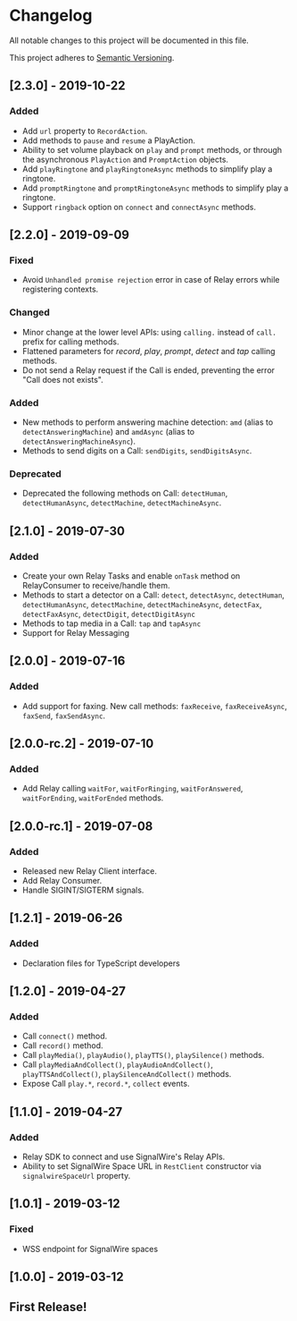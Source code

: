 # Changelog
All notable changes to this project will be documented in this file.

This project adheres to [Semantic Versioning](https://semver.org/spec/v2.0.0.html).

<!-- ## [Unreleased] -->
## [2.3.0] - 2019-10-22
### Added
- Add `url` property to `RecordAction`.
- Add methods to `pause` and `resume` a PlayAction.
- Ability to set volume playback on `play` and `prompt` methods, or through the asynchronous `PlayAction` and `PromptAction` objects.
- Add `playRingtone` and `playRingtoneAsync` methods to simplify play a ringtone.
- Add `promptRingtone` and `promptRingtoneAsync` methods to simplify play a ringtone.
- Support `ringback` option on `connect` and `connectAsync` methods.

## [2.2.0] - 2019-09-09
### Fixed
- Avoid `Unhandled promise rejection` error in case of Relay errors while registering contexts.

### Changed
- Minor change at the lower level APIs: using `calling.` instead of `call.` prefix for calling methods.
- Flattened parameters for _record_, _play_, _prompt_, _detect_ and _tap_ calling methods.
- Do not send a Relay request if the Call is ended, preventing the error "Call does not exists".

### Added
- New methods to perform answering machine detection: `amd` (alias to `detectAnsweringMachine`) and `amdAsync` (alias to `detectAnsweringMachineAsync`).
- Methods to send digits on a Call: `sendDigits`, `sendDigitsAsync`.

### Deprecated
- Deprecated the following methods on Call: `detectHuman`, `detectHumanAsync`, `detectMachine`, `detectMachineAsync`.

## [2.1.0] - 2019-07-30
### Added
- Create your own Relay Tasks and enable `onTask` method on RelayConsumer to receive/handle them.
- Methods to start a detector on a Call: `detect`, `detectAsync`, `detectHuman`, `detectHumanAsync`, `detectMachine`, `detectMachineAsync`, `detectFax`, `detectFaxAsync`, `detectDigit`, `detectDigitAsync`
- Methods to tap media in a Call: `tap` and `tapAsync`
- Support for Relay Messaging

## [2.0.0] - 2019-07-16
### Added
- Add support for faxing. New call methods: `faxReceive`, `faxReceiveAsync`, `faxSend`, `faxSendAsync`.

## [2.0.0-rc.2] - 2019-07-10
### Added
- Add Relay calling `waitFor`, `waitForRinging`, `waitForAnswered`, `waitForEnding`, `waitForEnded` methods.

## [2.0.0-rc.1] - 2019-07-08
### Added
- Released new Relay Client interface.
- Add Relay Consumer.
- Handle SIGINT/SIGTERM signals.

## [1.2.1] - 2019-06-26
### Added
- Declaration files for TypeScript developers

## [1.2.0] - 2019-04-27
### Added
- Call `connect()` method.
- Call `record()` method.
- Call `playMedia()`, `playAudio()`, `playTTS()`, `playSilence()` methods.
- Call `playMediaAndCollect()`, `playAudioAndCollect()`, `playTTSAndCollect()`, `playSilenceAndCollect()` methods.
- Expose Call `play.*`, `record.*`, `collect` events.

## [1.1.0] - 2019-04-27
### Added
- Relay SDK to connect and use SignalWire's Relay APIs.
- Ability to set SignalWire Space URL in `RestClient` constructor via `signalwireSpaceUrl` property.

## [1.0.1] - 2019-03-12
### Fixed
- WSS endpoint for SignalWire spaces

## [1.0.0] - 2019-03-12
## First Release!

<!---
### Added
### Changed
### Removed
### Fixed
### Security
-->
